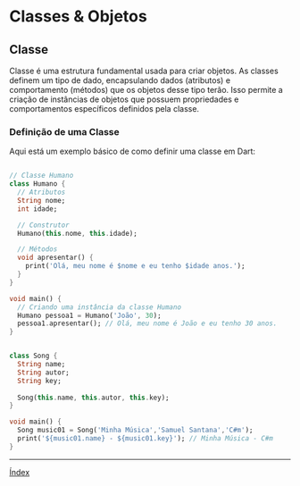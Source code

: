 # Classes & Objetos

## Classe

Classe é uma estrutura fundamental usada para criar objetos. As classes definem um tipo de dado, encapsulando dados (atributos) e comportamento (métodos) que os objetos desse tipo terão. Isso permite a criação de instâncias de objetos que possuem propriedades e comportamentos específicos definidos pela classe.

### Definição de uma Classe
Aqui está um exemplo básico de como definir uma classe em Dart:

~~~dart

// Classe Humano
class Humano {  
  // Atributos  
  String nome;  
  int idade;

  // Construtor  
  Humano(this.nome, this.idade);

  // Métodos  
  void apresentar() {  
    print('Olá, meu nome é $nome e eu tenho $idade anos.');  
  }  
}

void main() {  
  // Criando uma instância da classe Humano  
  Humano pessoa1 = Humano('João', 30);  
  pessoa1.apresentar(); // Olá, meu nome é João e eu tenho 30 anos.  
}
~~~

~~~dart

class Song {
  String name;
  String autor;
  String key;
  
  Song(this.name, this.autor, this.key);
}

void main() {
  Song music01 = Song('Minha Música','Samuel Santana','C#m');
  print('${music01.name} - ${music01.key}'); // Minha Música - C#m
}
~~~

---

[Índex](README.md)
